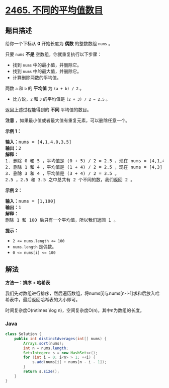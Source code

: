 # [2465. 不同的平均值数目](https://leetcode.cn/problems/number-of-distinct-averages)

## 题目描述

<p>给你一个下标从 <strong>0</strong>&nbsp;开始长度为 <strong>偶数</strong>&nbsp;的整数数组&nbsp;<code>nums</code>&nbsp;。</p>

<p>只要&nbsp;<code>nums</code> <strong>不是</strong>&nbsp;空数组，你就重复执行以下步骤：</p>

<ul>
	<li>找到&nbsp;<code>nums</code>&nbsp;中的最小值，并删除它。</li>
	<li>找到&nbsp;<code>nums</code>&nbsp;中的最大值，并删除它。</li>
	<li>计算删除两数的平均值。</li>
</ul>

<p>两数 <code>a</code>&nbsp;和 <code>b</code>&nbsp;的 <strong>平均值</strong>&nbsp;为&nbsp;<code>(a + b) / 2</code>&nbsp;。</p>

<ul>
	<li>比方说，<code>2</code>&nbsp;和&nbsp;<code>3</code>&nbsp;的平均值是&nbsp;<code>(2 + 3) / 2 = 2.5</code>&nbsp;。</li>
</ul>

<p>返回上述过程能得到的 <strong>不同</strong>&nbsp;平均值的数目。</p>

<p><strong>注意</strong>&nbsp;，如果最小值或者最大值有重复元素，可以删除任意一个。</p>

<p><strong>示例 1：</strong></p>

<pre><b>输入：</b>nums = [4,1,4,0,3,5]
<b>输出：</b>2
<strong>解释：</strong>
1. 删除 0 和 5 ，平均值是 (0 + 5) / 2 = 2.5 ，现在 nums = [4,1,4,3] 。
2. 删除 1 和 4 ，平均值是 (1 + 4) / 2 = 2.5 ，现在 nums = [4,3] 。
3. 删除 3 和 4 ，平均值是 (3 + 4) / 2 = 3.5 。
2.5 ，2.5 和 3.5 之中总共有 2 个不同的数，我们返回 2 。
</pre>

<p><strong>示例 2：</strong></p>

<pre><b>输入：</b>nums = [1,100]
<b>输出：</b>1
<strong>解释：</strong>
删除 1 和 100 后只有一个平均值，所以我们返回 1 。
</pre>

<p><strong>提示：</strong></p>

<ul>
	<li><code>2 &lt;= nums.length &lt;= 100</code></li>
	<li><code>nums.length</code>&nbsp;是偶数。</li>
	<li><code>0 &lt;= nums[i] &lt;= 100</code></li>
</ul>

## 解法

**方法一：排序 + 哈希表**

我们先对数组进行排序，然后遍历数组，将nums[i]与nums[n-i-1]求和后放入哈希表中，最后返回哈希表的大小即可。

时间复杂度O(n\times \log n)，空间复杂度O(n)。其中n为数组的长度。

### **Java**

```java
class Solution {
    public int distinctAverages(int[] nums) {
        Arrays.sort(nums);
        int n = nums.length;
        Set<Integer> s = new HashSet<>();
        for (int i = 0; i<n> > 1; ++i) {
            s.add(nums[i] + nums[n - i - 1]);
        }
        return s.size();
    }
}
```

